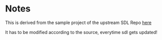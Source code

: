 # Notes


This is derived from the sample project of the upstream SDL Repo [here](https://github.com/libsdl-org/SDL/tree/main/android-project/app/src/main/java/org/libsdl/app)



It has to be modified according to the source, everytime sdl gets updated!

